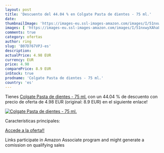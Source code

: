 ```yaml
---
layout: post
title: 'Descuento del 44.04 % en Colgate Pasta de dientes - 75 ml.'
date: 
thumbnailImage: 'https://images-eu.ssl-images-amazon.com/images/I/51nxwyXAhaL._SL200_.jpg'
images: [ 'https://images-eu.ssl-images-amazon.com/images/I/51nxwyXAhaL._SL200_.jpg' ]
comments: true
category: ofertas
author: ring
slug: 'B07D767VPJ-es'
description:
actualPrice: 4.98 EUR
currency: EUR
price: 4.98
comparePrice: 8.9 EUR
inStock: true
prodname: 'Colgate Pasta de dientes - 75 ml.'
country: 'es'
---
```


Tienes [Colgate Pasta de dientes - 75 ml.](https://www.amazon.es/dp/B07D767VPJ/?tag=tolees-21) con un 44.04 % de descuento con precio de oferta de 4.98 EUR (original: 8.9 EUR) en el siguiente enlace!

[![Colgate Pasta de dientes - 75 ml.](https://images-eu.ssl-images-amazon.com/images/I/51nxwyXAhaL._SL200_.jpg)](https://www.amazon.es/dp/B07D767VPJ/?tag=tolees-21)

Características principales:


[Accede a la oferta!!](https://www.amazon.es/dp/B07D767VPJ/?tag=tolees-21)

Links participate in Amazon Associate program and might generate a comission on qualifying sales


